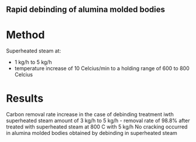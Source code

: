 ## Rapid debinding of alumina molded bodies
# Method
Superheated steam at:
- 1 kg/h to 5 kg/h
- temperature increase of 10 Celcius/min to a holding range of 600 to 800 Celcius

# Results
Carbon removal rate increase in the case of debinding treatment iwth superheated steam amount of 3 kg/h to 5 kg/h
	- removal rate of 98.8% after treated with  superheated steam at 800 C with 5 kg/h
No cracking occurred in alumina molded bodies obtained by debinding in superheated steam

